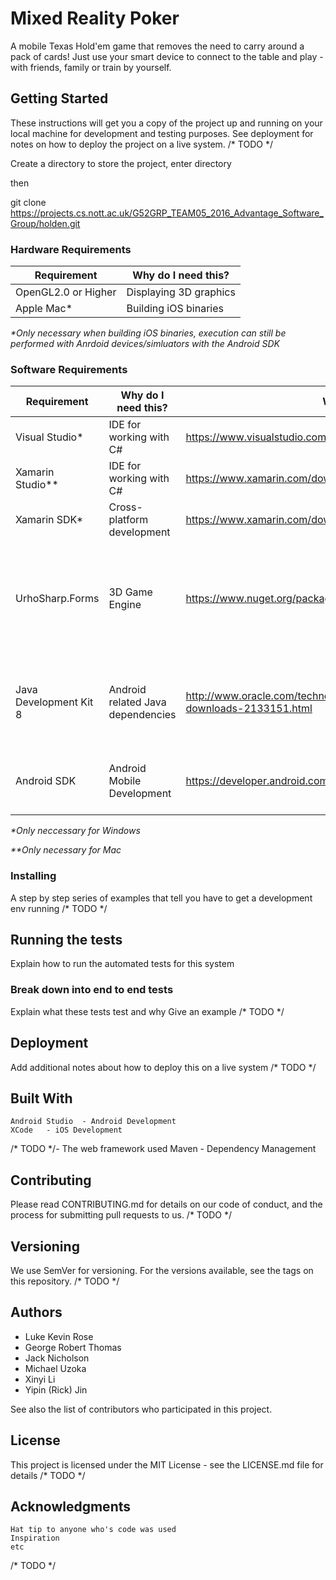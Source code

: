 # Mixed Reality Poker

A mobile Texas Hold'em game that removes the need to carry around a pack of cards! Just use your smart device to connect to the table and play - with friends, family or train by yourself.
## Getting Started

These instructions will get you a copy of the project up and running on your local machine for development and testing purposes. See deployment for notes on how to deploy the project on a live system.
/* TODO */

Create a directory to store the project, enter directory

then


git clone https://projects.cs.nott.ac.uk/G52GRP_TEAM05_2016_Advantage_Software_Group/holden.git

### Hardware Requirements
| Requirement | Why do I need this? |
|-------------|---------------------|
|OpenGL2.0 or Higher|Displaying 3D graphics|
|Apple Mac*|Building iOS binaries|

_*Only necessary when building iOS binaries, execution can still be performed with Anrdoid devices/simluators with the Android SDK_
### Software Requirements
| Requirement | Why do I need this? | Website | Operating System | Notes |
|-------------|---------------------|---------|------------------|-------|
|Visual Studio*|IDE for working with C#|https://www.visualstudio.com/vs/| Windows ||
|Xamarin Studio**|IDE for working with C#|https://www.xamarin.com/download| Mac ||
|Xamarin SDK*|Cross-platform development| https://www.xamarin.com/download | Windows, Mac||
|UrhoSharp.Forms|3D Game Engine|https://www.nuget.org/packages/UrhoSharp| Windows, Mac, Linux |Should work anyway, as the package is included in the code|
|Java Development Kit 8|Android related Java dependencies|http://www.oracle.com/technetwork/java/javase/downloads/jdk8-downloads-2133151.html| Windows, Mac, Linux |Will not compile with anything less than JDK8|
|Android SDK|Android Mobile Development|https://developer.android.com/studio/index.html|Windows, Mac, Linux|Should come installed with Xamarin|

_*Only neccessary for Windows_


_**Only necessary for Mac_

### Installing
A step by step series of examples that tell you have to get a development env running
/* TODO */

## Running the tests

Explain how to run the automated tests for this system
### Break down into end to end tests
Explain what these tests test and why
Give an example
/* TODO */

## Deployment
Add additional notes about how to deploy this on a live system
/* TODO */

## Built With

    Android Studio	- Android Development
    XCode	- iOS Development
/* TODO */- The web framework used
    Maven - Dependency Management

## Contributing

Please read CONTRIBUTING.md for details on our code of conduct, and the process for submitting pull requests to us.
/* TODO */

## Versioning

We use SemVer for versioning. For the versions available, see the tags on this repository.
/* TODO */

## Authors
* Luke Kevin Rose
* George Robert Thomas
* Jack Nicholson
* Michael Uzoka
* Xinyi Li
* Yipin (Rick) Jin

See also the list of contributors who participated in this project.
## License
This project is licensed under the MIT License - see the LICENSE.md file for details
/* TODO */

## Acknowledgments
    Hat tip to anyone who's code was used
    Inspiration
    etc
/* TODO */
